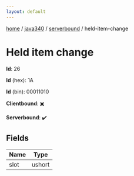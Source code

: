 ```yaml
---
layout: default
---
```


[home](/)  /  [java340](/protocol/java340)  /  [serverbound](/protocol/java340/serverbound)  /  held-item-change

# Held item change

**Id**: 26

**Id** (hex): 1A

**Id** (bin): 00011010

**Clientbound**: ✖️

**Serverbound**: ✔️

## Fields

Name | Type
---|---
slot | ushort


